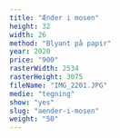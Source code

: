 ```yaml
---
title: "Ænder i mosen"
height: 32
width: 26
method: "Blyant på papir"
year: 2020
price: "900"
rasterWidth: 2534
rasterHeight: 3075
fileName: "IMG_2201.JPG"
medie: "tegning"
show: "yes"
slug: "aender-i-mosen"
weight: "50"
---
```

